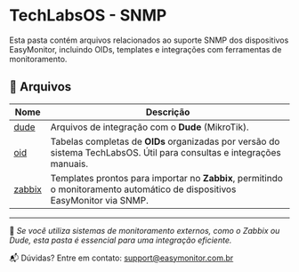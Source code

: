 # TechLabsOS - SNMP

Esta pasta contém arquivos relacionados ao suporte SNMP dos dispositivos EasyMonitor, incluindo OIDs, templates e integrações com ferramentas de monitoramento.

## 📂 Arquivos

| Nome     | Descrição |
|-----------|-----------|
| [dude](./dude/)   | Arquivos de integração com o **Dude** (MikroTik). |
| [oid](./oid/)    | Tabelas completas de **OIDs** organizadas por versão do sistema TechLabsOS. Útil para consultas e integrações manuais. |
| [zabbix](./zabbix/) | Templates prontos para importar no **Zabbix**, permitindo o monitoramento automático de dispositivos EasyMonitor via SNMP. |

---

📌 *Se você utiliza sistemas de monitoramento externos, como o Zabbix ou Dude, esta pasta é essencial para uma integração eficiente.*

📬 Dúvidas? Entre em contato: [support@easymonitor.com.br](mailto:support@easymonitor.com.br)